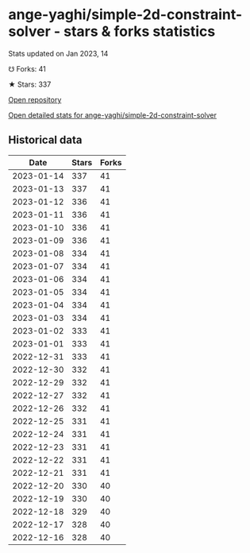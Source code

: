 # ange-yaghi/simple-2d-constraint-solver - stars & forks statistics

Stats updated on Jan 2023, 14

☋ Forks: 41

★ Stars: 337

[Open repository](https://github.com/ange-yaghi/simple-2d-constraint-solver)

[Open detailed stats for ange-yaghi/simple-2d-constraint-solver](https://reviewgithub.com/rep/ange-yaghi/simple-2d-constraint-solver)

## Historical data
| Date | Stars | Forks |
|------|-------|-------|
| 2023-01-14 | 337 | 41 | 
| 2023-01-13 | 337 | 41 | 
| 2023-01-12 | 336 | 41 | 
| 2023-01-11 | 336 | 41 | 
| 2023-01-10 | 336 | 41 | 
| 2023-01-09 | 336 | 41 | 
| 2023-01-08 | 334 | 41 | 
| 2023-01-07 | 334 | 41 | 
| 2023-01-06 | 334 | 41 | 
| 2023-01-05 | 334 | 41 | 
| 2023-01-04 | 334 | 41 | 
| 2023-01-03 | 334 | 41 | 
| 2023-01-02 | 333 | 41 | 
| 2023-01-01 | 333 | 41 | 
| 2022-12-31 | 333 | 41 | 
| 2022-12-30 | 332 | 41 | 
| 2022-12-29 | 332 | 41 | 
| 2022-12-27 | 332 | 41 | 
| 2022-12-26 | 332 | 41 | 
| 2022-12-25 | 331 | 41 | 
| 2022-12-24 | 331 | 41 | 
| 2022-12-23 | 331 | 41 | 
| 2022-12-22 | 331 | 41 | 
| 2022-12-21 | 331 | 41 | 
| 2022-12-20 | 330 | 40 | 
| 2022-12-19 | 330 | 40 | 
| 2022-12-18 | 329 | 40 | 
| 2022-12-17 | 328 | 40 | 
| 2022-12-16 | 328 | 40 | 

